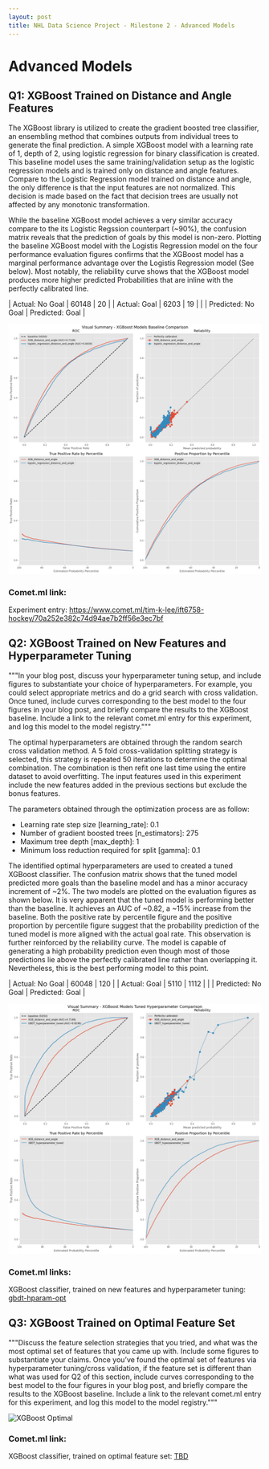 ```yaml
---
layout: post
title: NHL Data Science Project - Milestone 2 - Advanced Models
---
```



# Advanced Models

## Q1: XGBoost Trained on Distance and Angle Features

The XGBoost library is utilized to create the gradient boosted tree classifier, an ensembling method that combines outputs from individual trees to generate the final prediction. A simple XGBoost model with a learning rate of 1, depth of 2, using logistic regression for binary classification is created. This baseline model uses the same training/validation setup as the logistic regression models and is trained only on distance and angle features. Compare to the Logistic Regression model trained on distance and angle, the only difference is that the input features are not normalized. This decision is made based on the fact that decision trees are usually not affected by any monotonic transformation. 

While the baseline XGBoost model achieves a very similar accuracy compare to the its Logistic Regssion counterpart (~90%), the confusion matrix reveals that the prediction of goals by this model is non-zero. Plotting the baseline XGBoost model with the Logistis Regression model on the four performance evaluation figures confirms that the XGBoost model has a marginal performance advantage over the Logistis Regression model (See below). Most notably, the reliability curve shows that the XGBoost model produces more higher predicted Probabilities that are inline with the perfectly calibrated line. 

| Actual: No Goal |        60148       |        20        |
|   Actual: Goal  |        6203        |        19        |
|                 | Predicted: No Goal | Predicted: Goal |


![XGBoost Baseline](/Images/M2_AM_Q2_XGBoost_Baseline.png)

### Comet.ml link:
Experiment entry: https://www.comet.ml/tim-k-lee/ift6758-hockey/70a252e382c74d94ae7b2ff56e3ec7bf




## Q2: XGBoost Trained on New Features and Hyperparameter Tuning


"""In your blog post, discuss your hyperparameter tuning setup, and include figures to substantiate your choice of hyperparameters. For example, you could select appropriate metrics and do a grid search with cross validation. Once tuned, include curves corresponding to the best model to the four figures in your blog post, and briefly compare the results to the XGBoost baseline. Include a link to the relevant comet.ml entry for this experiment, and log this model to the model registry."""

The optimal hyperparameters are obtained through the random search cross validation method. A 5 fold cross-validation splitting strategy is selected, this strategy is repeated 50 iterations to determine the optimal combination. The combination is then refit one last time using the entire dataset to avoid overfitting. The input features used in this experiment include the new features added in the previous sections but exclude the bonus features.

The parameters obtained through the optimization process are as follow:
 - Learning rate step size [learning_rate]: 0.1
 - Number of gradient boosted trees [n_estimators]: 275
 - Maximum tree depth [max_depth]: 1
 - Minimum loss reduction required for split [gamma]: 0.1

The identified optimal hyperparameters are used to created a tuned XGBoost classifier. The confusion matrix shows that the tuned model predicted more goals than the baseline model and has a minor accuracy increment of ~2%. The two models are plotted on the evaluation figures as shown below. It is very apparent that the tuned model is performing better than the baseline. It achieves an AUC of ~0.82, a ~15% increase from the baseline. Both the positive rate by percentile figure and the positive proportion by percentile figure suggest that the probability prediction of the tuned model is more aligned with the actual goal rate. This observation is further reinforced by the reliability curve. The model is capable of generating a high probability prediction even though most of those predictions lie above the perfectly calibrated line rather than overlapping it. Nevertheless, this is the best performing model to this point.

| Actual: No Goal |        60048       |        120        |
|   Actual: Goal  |        5110        |        1112        |
|                 | Predicted: No Goal | Predicted: Goal |

![XGBoost Hyperparameter Tuned](/Images/M2_AM_Q2_XGBoost_Hyper_Tuned.png)

### Comet.ml links:
XGBoost classifier, trained on new features and hyperparameter tuning: [gbdt-hparam-opt](https://www.comet.ml/tim-k-lee/model-registry/gbdt-hparam-opt)




## Q3: XGBoost Trained on Optimal Feature Set





"""Discuss the feature selection strategies that you tried, and what was the most optimal set of features that you came up with. Include some figures to substantiate your claims. Once you’ve found the optimal set of features via hyperparameter tuning/cross validation, if the feature set is different than what was used for Q2 of this section, include curves corresponding to the best model to the four figures in your blog post, and briefly compare the results to the XGBoost baseline. Include a link to the relevant comet.ml entry for this experiment, and log this model to the model registry."""


![XGBoost Optimal](/Images/M2_AM_Q2_XGBoost_Hyper_Optimal.png)

### Comet.ml link:
XGBoost classifier, trained on optimal feature set: [TBD](https://www.comet.ml/tim-k-lee/model-registry/TBD)










